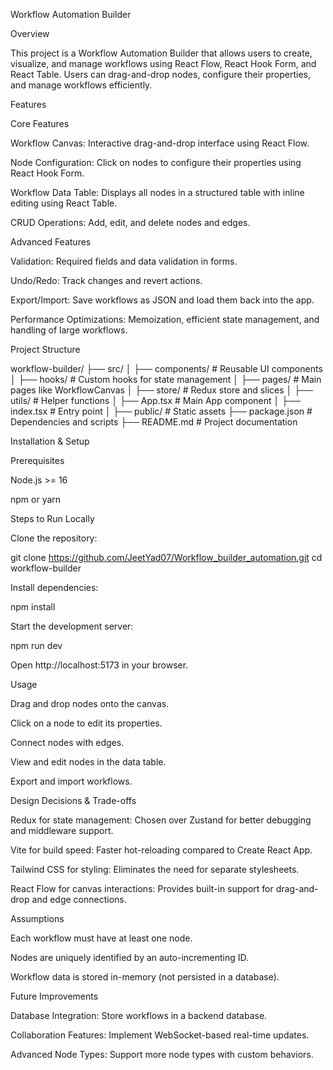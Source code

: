 Workflow Automation Builder

Overview

This project is a Workflow Automation Builder that allows users to create, visualize, and manage workflows using React Flow, React Hook Form, and React Table. Users can drag-and-drop nodes, configure their properties, and manage workflows efficiently.


Features

Core Features

Workflow Canvas: Interactive drag-and-drop interface using React Flow.

Node Configuration: Click on nodes to configure their properties using React Hook Form.

Workflow Data Table: Displays all nodes in a structured table with inline editing using React Table.

CRUD Operations: Add, edit, and delete nodes and edges.

Advanced Features

Validation: Required fields and data validation in forms.

Undo/Redo: Track changes and revert actions.

Export/Import: Save workflows as JSON and load them back into the app.

Performance Optimizations: Memoization, efficient state management, and handling of large workflows.



Project Structure

workflow-builder/
├── src/
│   ├── components/  # Reusable UI components
│   ├── hooks/        # Custom hooks for state management
│   ├── pages/        # Main pages like WorkflowCanvas
│   ├── store/        # Redux store and slices
│   ├── utils/        # Helper functions
│   ├── App.tsx       # Main App component
│   ├── index.tsx     # Entry point
│
├── public/           # Static assets
├── package.json      # Dependencies and scripts
├── README.md         # Project documentation

Installation & Setup

Prerequisites

Node.js >= 16

npm or yarn

Steps to Run Locally

Clone the repository:

git clone https://github.com/JeetYad07/Workflow_builder_automation.git
cd workflow-builder

Install dependencies:

npm install

Start the development server:

npm run dev

Open http://localhost:5173 in your browser.

Usage

Drag and drop nodes onto the canvas.

Click on a node to edit its properties.

Connect nodes with edges.

View and edit nodes in the data table.

Export and import workflows.

Design Decisions & Trade-offs

Redux for state management: Chosen over Zustand for better debugging and middleware support.

Vite for build speed: Faster hot-reloading compared to Create React App.

Tailwind CSS for styling: Eliminates the need for separate stylesheets.

React Flow for canvas interactions: Provides built-in support for drag-and-drop and edge connections.

Assumptions

Each workflow must have at least one node.

Nodes are uniquely identified by an auto-incrementing ID.

Workflow data is stored in-memory (not persisted in a database).

Future Improvements

Database Integration: Store workflows in a backend database.

Collaboration Features: Implement WebSocket-based real-time updates.

Advanced Node Types: Support more node types with custom behaviors.